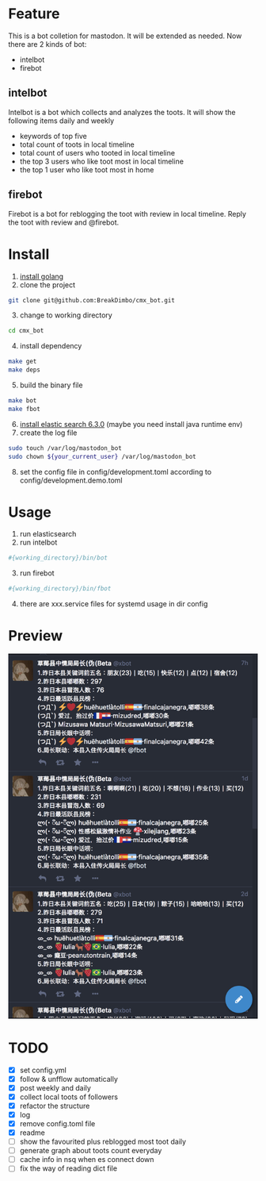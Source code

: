 # Feature
This is a bot colletion for mastodon. It will be extended as needed.
Now there are 2 kinds of bot:
* intelbot
* firebot

## intelbot
Intelbot is a bot which collects and analyzes the toots.
It will show the following items daily and weekly
* keywords of top five
* total count of toots in local timeline
* total count of users who tooted in local timeline
* the top 3 users who like toot most in local timeline
* the top 1 user who like toot most in home

## firebot
Firebot is a bot for reblogging the toot with review in local timeline.
Reply the toot with review and @firebot.

# Install
1. [install golang](https://golang.org/doc/install)
2. clone the project
```bash
git clone git@github.com:BreakDimbo/cmx_bot.git
```
3. change to working directory
```bash
cd cmx_bot
```
4. install dependency
```bash
make get
make deps
```
5. build the binary file
```bash
make bot
make fbot
```
6. [install elastic search 6.3.0](https://www.elastic.co/downloads/elasticsearch) (maybe you need install java runtime env)
7. create the log file
```bash
sudo touch /var/log/mastodon_bot
sudo chown ${your_current_user} /var/log/mastodon_bot
```
8. set the config file in config/development.toml according to config/development.demo.toml

# Usage
1. run elasticsearch
2. run intelbot
```bash
#{working_directory}/bin/bot
```
3. run firebot
```bash
#{working_directory}/bin/fbot
```
4. there are xxx.service files for systemd usage in dir config

# Preview

![preview](https://raw.githubusercontent.com/BreakDimbo/cmx_bot/master/doc/preview.png)

# TODO

- [x] set config.yml
- [x] follow & unfflow automatically
- [x] post weekly and daily
- [x] collect local toots of followers
- [x] refactor the structure
- [x] log
- [x] remove config.toml file
- [x] readme
- [ ] show the favourited plus reblogged most toot daily
- [ ] generate graph about toots count everyday
- [ ] cache info in nsq when es connect down
- [ ] fix the way of reading dict file
